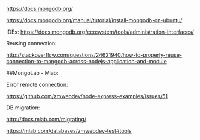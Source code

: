 https://docs.mongodb.org/

https://docs.mongodb.org/manual/tutorial/install-mongodb-on-ubuntu/

IDEs: https://docs.mongodb.org/ecosystem/tools/administration-interfaces/

Reusing connection:

http://stackoverflow.com/questions/24621940/how-to-properly-reuse-connection-to-mongodb-across-nodejs-application-and-module

##MongoLab - Mlab:

Error remote connection:

https://github.com/zmwebdev/node-express-examples/issues/51

DB migration:

http://docs.mlab.com/migrating/

https://mlab.com/databases/zmwebdev-test#tools

